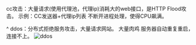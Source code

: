 
cc攻击：大量请求(使用代理池，代理ip)消耗大的web接口，是HTTP Flood攻击。
示例：CC发送器+代理ip列表
不断开进程处理，使得CPU飙满。


^
ddos：分布式拒绝服务攻击，大量请求网站。
大量肉鸡
服务器自动重复重启，连接不上。
![ddos](http://cdn.33129999.xyz/mk_img/ddos.png)

